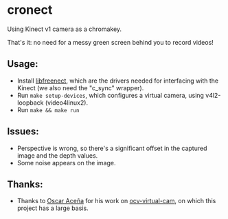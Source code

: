 # cronect

Using Kinect v1 camera as a chromakey.

That's it: no need for a messy green screen behind you to record videos!

## Usage:

- Install [libfreenect](https://github.com/OpenKinect/libfreenect), which are the drivers needed for interfacing with the Kinect (we also need the "c_sync" wrapper).
- Run `make setup-devices`, which configures a virtual camera, using v4l2-loopback (video4linux2).
- Run `make && make run`

## Issues:

- Perspective is wrong, so there's a significant offset in the captured image and the depth values.
- Some noise appears on the image.

## Thanks:

- Thanks to [Oscar Aceña](https://bitbucket.org/OscarAcena/) for his work on [ocv-virtual-cam](https://bitbucket.org/OscarAcena/ocv-virtual-cam), on which this project has a large basis.

